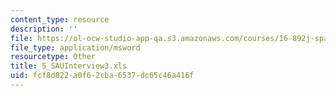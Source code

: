 ```yaml
---
content_type: resource
description: ''
file: https://ol-ocw-studio-app-qa.s3.amazonaws.com/courses/16-892j-space-system-architecture-and-design-fall-2004/fcf8d822a0f62cba6537dc65c46a416f_5_SAUInterview3.xls
file_type: application/msword
resourcetype: Other
title: 5_SAUInterview3.xls
uid: fcf8d822-a0f6-2cba-6537-dc65c46a416f
---
```

